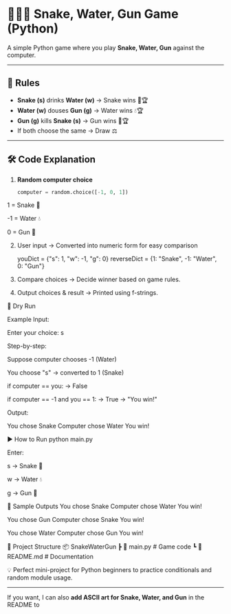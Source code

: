 # 🐍💧🔫 Snake, Water, Gun Game (Python)

A simple Python game where you play **Snake, Water, Gun** against the computer.

---

## 📜 Rules
- **Snake (s)** drinks **Water (w)** → Snake wins 🐍🏆
- **Water (w)** douses **Gun (g)** → Water wins 💧🏆
- **Gun (g)** kills **Snake (s)** → Gun wins 🔫🏆
- If both choose the same → Draw ⚖️

---

## 🛠 Code Explanation
1. **Random computer choice**  
   ```python
   computer = random.choice([-1, 0, 1])


1 = Snake 🐍

-1 = Water 💧

0 = Gun 🔫


2. User input → Converted into numeric form for easy comparison


    youDict = {"s": 1, "w": -1, "g": 0}
reverseDict = {1: "Snake", -1: "Water", 0: "Gun"}



3. Compare choices → Decide winner based on game rules.

4. Output choices & result → Printed using f-strings.






🔄 Dry Run

Example Input:

Enter your choice: s


Step-by-step:

Suppose computer chooses -1 (Water)

You choose "s" → converted to 1 (Snake)

if computer == you: → False

if computer == -1 and you == 1: → True → "You win!"

Output:

You chose Snake
Computer chose Water
You win!

▶️ How to Run
python main.py


Enter:

s → Snake 🐍

w → Water 💧

g → Gun 🔫

📌 Sample Outputs
You chose Snake
Computer chose Water
You win!

You chose Gun
Computer chose Snake
You win!

You chose Water
Computer chose Gun
You win!

📂 Project Structure
📦 SnakeWaterGun
 ┣ 📜 main.py      # Game code
 ┗ 📜 README.md    # Documentation


💡 Perfect mini-project for Python beginners to practice conditionals and random module usage.


---

If you want, I can also **add ASCII art for Snake, Water, and Gun** in the README to
